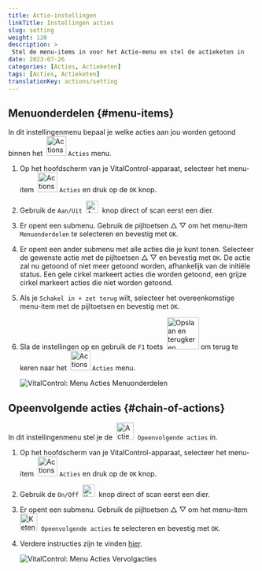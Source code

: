 ```yaml
---
title: Actie-instellingen
linkTitle: Instellingen acties
slug: setting
weight: 120
description: >
 Stel de menu-items in voor het Actie-menu en stel de actieketen in
date: 2023-07-26
categories: [Acties, Actieketen]
tags: [Acties, Actieketen]
translationKey: actions/setting
---
```

## Menuonderdelen {#menu-items}

In dit instellingenmenu bepaal je welke acties aan jou worden getoond binnen het &nbsp;<img src="/icons/actions.svg" width="40" align="bottom" alt="Actions" /> `Acties` menu.

1. Op het hoofdscherm van je VitalControl-apparaat, selecteer het menu-item &nbsp;<img src="/icons/actions.svg" width="40" align="bottom" alt="Actions" /> `Acties` en druk op de `OK` knop.

2. Gebruik de `Aan/Uit` &nbsp;<img src="/icons/gear.svg" width="25" align="bottom" alt="Actieketen" />&nbsp; knop direct of scan eerst een dier.

3. Er opent een submenu. Gebruik de pijltoetsen △ ▽ om het menu-item `Menuonderdelen` te selecteren en bevestig met `OK`.

4. Er opent een ander submenu met alle acties die je kunt tonen. Selecteer de gewenste actie met de pijltoetsen △ ▽ en bevestig met `OK`. De actie zal nu getoond of niet meer getoond worden, afhankelijk van de initiële status. Een gele cirkel markeert acties die worden getoond, een grijze cirkel markeert acties die niet worden getoond.

5. Als je `Schakel in + zet terug` wilt, selecteer het overeenkomstige menu-item met de pijltoetsen en bevestig met `OK`.

6. Sla de instellingen op en gebruik de `F1` toets &nbsp;<img src="/icons/footer/save_exit.svg" width="65" align="bottom" alt="Opslaan en terugkeren" /> om terug te keren naar het &nbsp;<img src="/icons/actions.svg" width="40" align="bottom" alt="Actions" /> `Acties` menu.

    ![VitalControl: Menu Acties Menuonderdelen](../images/menu.png "Menuonderdelen")

## Opeenvolgende acties {#chain-of-actions}

In dit instellingenmenu stel je de &nbsp;<img src="/icons/actions/action-chain.svg" width="35" align="bottom" alt="Actieketen" />&nbsp; `Opeenvolgende acties` in.

1. Op het hoofdscherm van je VitalControl-apparaat, selecteer het menu-item &nbsp;<img src="/icons/actions.svg" width="40" align="bottom" alt="Actions" /> `Acties` en druk op de `OK` knop.

2. Gebruik de `On/Off` &nbsp;<img src="/icons/gear.svg" width="25" align="bottom" alt="Keten van acties" />&nbsp; knop direct of scan eerst een dier.

3. Er opent een submenu. Gebruik de pijltoetsen △ ▽ om het menu-item &nbsp;<img src="/icons/actions/action-chain.svg" width="35" align="bottom" alt="Keten van acties" />&nbsp; `Opeenvolgende acties` te selecteren en bevestig met `OK`.

4. Verdere instructies zijn te vinden [hier](/nl/docs/chain-of-actions/#keten-van-acties).

    ![VitalControl: Menu Acties Vervolgacties](../images/chainofactions.png "Opeenvolgende acties")
